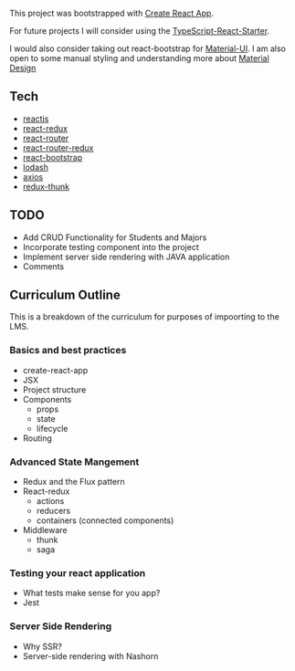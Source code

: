 This project was bootstrapped with [Create React App](https://github.com/facebookincubator/create-react-app).

For future projects I will consider using the [TypeScript-React-Starter](https://github.com/Microsoft/TypeScript-React-Starter). 

I would also consider taking out react-bootstrap for [Material-UI](https://material-ui-next.com/). I am also open to some manual styling and understanding more about [Material Design](https://material.io/)

## Tech
* [reactjs](https://reactjs.org/)
* [react-redux](https://redux.js.org/docs/basics/UsageWithReact.html)
* [react-router](https://github.com/ReactTraining/react-router)
* [react-router-redux](https://github.com/reactjs/react-router-redux)
* [react-bootstrap](https://react-bootstrap.github.io/)
* [lodash](https://lodash.com/)
* [axios](https://github.com/axios/axios)
* [redux-thunk](https://github.com/gaearon/redux-thunk)

## TODO
* Add CRUD Functionality for Students and Majors
* Incorporate testing component into the project
* Implement server side rendering with JAVA application
* Comments

## Curriculum Outline
This is a breakdown of the curriculum for purposes of impoorting to the LMS. 


### Basics and best practices
* create-react-app
* JSX
* Project structure
* Components
    * props
    * state
    * lifecycle
* Routing
### Advanced State Mangement
* Redux and the Flux pattern
* React-redux
    * actions
    * reducers
    * containers (connected components)
* Middleware
    * thunk
    * saga
### Testing your react application
* What tests make sense for you app?
* Jest
### Server Side Rendering
* Why SSR?
* Server-side rendering with Nashorn
